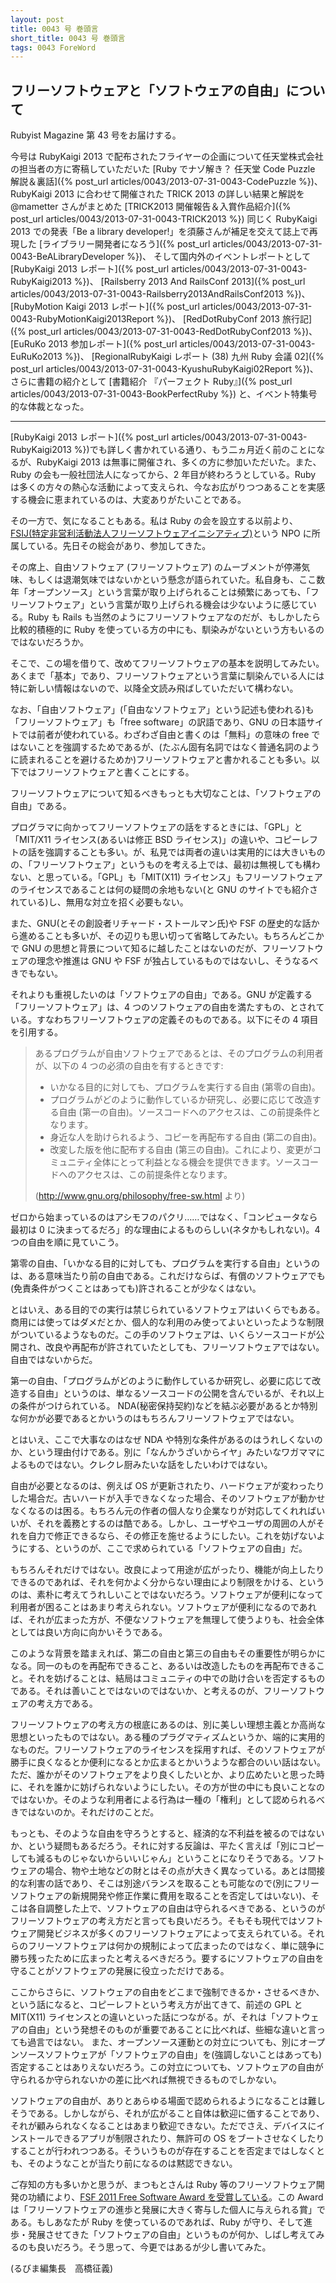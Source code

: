 ```yaml
---
layout: post
title: 0043 号 巻頭言
short_title: 0043 号 巻頭言
tags: 0043 ForeWord
---
```



## フリーソフトウェアと「ソフトウェアの自由」について

Rubyist Magazine 第 43 号をお届けする。

今号は RubyKaigi 2013 で配布されたフライヤーの企画について任天堂株式会社の担当者の方に寄稿していただいた
[Ruby でナゾ解き？ 任天堂 Code Puzzle 解説＆裏話]({% post_url articles/0043/2013-07-31-0043-CodePuzzle %})、
RubyKaigi 2013 に合わせて開催された TRICK 2013 の詳しい結果と解説を @mametter さんがまとめた
[TRICK2013 開催報告＆入賞作品紹介]({% post_url articles/0043/2013-07-31-0043-TRICK2013 %})
同じく RubyKaigi 2013 での発表「Be a library developer!」を須藤さんが補足を交えて誌上で再現した
[ライブラリー開発者になろう]({% post_url articles/0043/2013-07-31-0043-BeALibraryDeveloper %})、
そして国内外のイベントレポートとして
[RubyKaigi 2013 レポート]({% post_url articles/0043/2013-07-31-0043-RubyKaigi2013 %})、
[Railsberry 2013 And RailsConf 2013]({% post_url articles/0043/2013-07-31-0043-Railsberry2013AndRailsConf2013 %})、
[RubyMotion Kaigi 2013 レポート]({% post_url articles/0043/2013-07-31-0043-RubyMotionKaigi2013Report %})、
[RedDotRubyConf 2013 旅行記]({% post_url articles/0043/2013-07-31-0043-RedDotRubyConf2013 %})、
[EuRuKo 2013 参加レポート]({% post_url articles/0043/2013-07-31-0043-EuRuKo2013 %})、
[RegionalRubyKaigi レポート (38) 九州 Ruby 会議 02]({% post_url articles/0043/2013-07-31-0043-KyushuRubyKaigi02Report %})、
さらに書籍の紹介として
[書籍紹介 『パーフェクト Ruby』]({% post_url articles/0043/2013-07-31-0043-BookPerfectRuby %})
と、イベント特集号的な体裁となった。

----

[RubyKaigi 2013 レポート]({% post_url articles/0043/2013-07-31-0043-RubyKaigi2013 %})でも詳しく書かれている通り、もう二ヵ月近く前のことになるが、RubyKaigi 2013 は無事に開催され、多くの方に参加いただいた。また、Ruby の会も一般社団法人になってから、2 年目が終わろうとしている。Ruby は多くの方々の熱心な活動によって支えられ、今なお広がりつつあることを実感する機会に恵まれているのは、大変ありがたいことである。

その一方で、気になることもある。私は Ruby の会を設立する以前より、[FSIJ(特定非営利活動法人フリーソフトウェアイニシアティブ)](http://www.fsij.org/)という NPO に所属している。先日その総会があり、参加してきた。

その席上、自由ソフトウェア (フリーソフトウェア) のムーブメントが停滞気味、もしくは退潮気味ではないかという懸念が語られていた。私自身も、ここ数年「オープンソース」という言葉が取り上げられることは頻繁にあっても、「フリーソフトウェア」という言葉が取り上げられる機会は少ないように感じている。Ruby も Rails も当然のようにフリーソフトウェアなのだが、もしかしたら比較的積極的に Ruby を使っている方の中にも、馴染みがないという方もいるのではないだろうか。

そこで、この場を借りて、改めてフリーソフトウェアの基本を説明してみたい。あくまで「基本」であり、フリーソフトウェアという言葉に馴染んでいる人には特に新しい情報はないので、以降全文読み飛ばしていただいて構わない。

なお、「自由ソフトウェア」(「自由なソフトウェア」という記述も使われる)も「フリーソフトウェア」も「free software」の訳語であり、GNU の日本語サイトでは前者が使われている。わざわざ自由と書くのは「無料」の意味の free ではないことを強調するためであるが、(たぶん固有名詞ではなく普通名詞のように読まれることを避けるためか)フリーソフトウェアと書かれることも多い。以下ではフリーソフトウェアと書くことにする。
<br />

フリーソフトウェアについて知るべきもっとも大切なことは、「ソフトウェアの自由」である。

プログラマに向かってフリーソフトウェアの話をするときには、「GPL」と「MIT/X11 ライセンス(あるいは修正 BSD ライセンス)」の違いや、コピーレフトの話を強調することも多い。が、私見では両者の違いは実用的には大きいものの、「フリーソフトウェア」というものを考える上では、最初は無視しても構わない、と思っている。「GPL」も「MIT(X11) ライセンス」もフリーソフトウェアのライセンスであることは何の疑問の余地もない(と GNU のサイトでも紹介されている)し、無用な対立を招く必要もない。

また、GNU(とその創設者リチャード・ストールマン氏)や FSF の歴史的な話から進めることも多いが、その辺りも思い切って省略してみたい。もちろんどこかで GNU の思想と背景について知るに越したことはないのだが、フリーソフトウェアの理念や推進は GNU や FSF が独占しているものではないし、そうなるべきでもない。

それよりも重視したいのは「ソフトウェアの自由」である。GNU が定義する「フリーソフトウェア」は、4 つのソフトウェアの自由を満たすもの、とされている。すなわちフリーソフトウェアの定義そのものである。以下にその 4 項目を引用する。

> あるプログラムが自由ソフトウェアであるとは、そのプログラムの利用者が、以下の 4 つの必須の自由を有するときです:
> 
> * いかなる目的に対しても、プログラムを実行する自由 (第零の自由)。
> * プログラムがどのように動作しているか研究し、必要に応じて改造する自由 (第一の自由)。ソースコードへのアクセスは、この前提条件となります。
> * 身近な人を助けられるよう、コピーを再配布する自由 (第二の自由)。
> * 改変した版を他に配布する自由 (第三の自由)。これにより、変更がコミュニティ全体にとって利益となる機会を提供できます。ソースコードへのアクセスは、この前提条件となります。
> 
> (http://www.gnu.org/philosophy/free-sw.html より)


ゼロから始まっているのはアシモフのパクリ……ではなく、「コンピュータなら最初は 0 に決まってるだろ」的な理由によるものらしい(ネタかもしれない)。4 つの自由を順に見ていこう。

第零の自由、「いかなる目的に対しても、プログラムを実行する自由」というのは、ある意味当たり前の自由である。これだけならば、有償のソフトウェアでも(免責条件がつくことはあっても)許されることが少なくはない。

とはいえ、ある目的での実行は禁じられているソフトウェアはいくらでもある。商用には使ってはダメだとか、個人的な利用のみ使ってよいといったような制限がついているようなものだ。この手のソフトウェアは、いくらソースコードが公開され、改良や再配布が許されていたとしても、フリーソフトウェアではない。自由ではないからだ。

第一の自由、「プログラムがどのように動作しているか研究し、必要に応じて改造する自由」というのは、単なるソースコードの公開を含んでいるが、それ以上の条件がつけられている。 NDA(秘密保持契約)などを結ぶ必要があるとか特別な何かが必要であるとかいうのはもちろんフリーソフトウェアではない。

とはいえ、ここで大事なのはなぜ NDA や特別な条件があるのはうれしくないのか、という理由付けである。別に「なんかうざいからイヤ」みたいなワガママによるものではない。クレクレ厨みたいな話をしたいわけではない。

自由が必要となるのは、例えば OS が更新されたり、ハードウェアが変わったりした場合だ。古いハードが入手できなくなった場合、そのソフトウェアが動かせなくなるのは困る。もちろん元の作者の個人なり企業なりが対応してくれればいいが、それを義務とするのは酷である。しかし、ユーザやユーザの周囲の人がそれを自力で修正できるなら、その修正を施せるようにしたい。これを妨げないようにする、というのが、ここで求められている「ソフトウェアの自由」だ。

もちろんそれだけではない。改良によって用途が広がったり、機能が向上したりできるのであれば、それを何かよく分からない理由により制限をかける、というのは、素朴に考えてうれしいことではないだろう。ソフトウェアが便利になって利用者が困ることはあまり考えられない。ソフトウェアが便利になるのであれば、それが広まった方が、不便なソフトウェアを無理して使うよりも、社会全体としては良い方向に向かいそうである。

このような背景を踏まえれば、第二の自由と第三の自由もその重要性が明らかになる。同一のものを再配布できること、あるいは改造したものを再配布できること。それを妨げることは、結局はコミュニティの中での助け合いを否定するものである。それは善いことではないのではないか、と考えるのが、フリーソフトウェアの考え方である。

フリーソフトウェアの考え方の根底にあるのは、別に美しい理想主義とか高尚な思想といったものではない。ある種のプラグマティズムというか、端的に実用的なものだ。フリーソフトウェアのライセンスを採用すれば、そのソフトウェアが勝手に良くなるとか便利になるとか広まるとかいうような都合のいい話はない。ただ、誰かがそのソフトウェアをより良くしたいとか、より広めたいと思った時に、それを誰かに妨げられないようにしたい。その方が世の中にも良いことなのではないか。そのような利用者による行為は一種の「権利」として認められるべきではないのか。それだけのことだ。

もっとも、そのような自由を守ろうとすると、経済的な不利益を被るのではないか、という疑問もあるだろう。それに対する反論は、平たく言えば「別にコピーしても減るものじゃないからいいじゃん」ということになりそうである。ソフトウェアの場合、物や土地などの財とはその点が大きく異なっている。あとは間接的な利害の話であり、そこは別途バランスを取ることも可能なので(別にフリーソフトウェアの新規開発や修正作業に費用を取ることを否定してはいない)、そこは各自調整した上で、ソフトウェアの自由は守られるべきである、というのがフリーソフトウェアの考え方だと言っても良いだろう。そもそも現代ではソフトウェア開発ビジネスが多くのフリーソフトウェアによって支えられている。それらのフリーソフトウェアは何かの規制によって広まったのではなく、単に競争に勝ち残ったために広まったと考えるべきだろう。要するにソフトウェアの自由を守ることがソフトウェアの発展に役立っただけである。

ここからさらに、ソフトウェアの自由をどこまで強制できるか・させるべきか、という話になると、コピーレフトという考え方が出てきて、前述の GPL と MIT(X11) ライセンスとの違いといった話につながる。が、それは「ソフトウェアの自由」という発想そのものが重要であることに比べれば、些細な違いと言っても過言ではない。
また、オープンソース運動との対立についても、別にオープンソースソフトウェアが「ソフトウェアの自由」を(強調しないことはあっても)否定することはありえないだろう。この対立についても、ソフトウェアの自由が守られるか守られないかの差に比べれば無視できるものでしかない。
<br />

ソフトウェアの自由が、ありとあらゆる場面で認められるようになることは難しそうである。しかしながら、それが広がること自体は歓迎に価することであり、それが顧みられなくなることはあまり歓迎できない。ただでさえ、デバイスにインストールできるアプリが制限されたり、無許可の OS をブートさせなくしたりすることが行われつつある。そういうものが存在することを否定まではしなくとも、そのようなことが当たり前になるのは黙認できない。

ご存知の方も多いかと思うが、まつもとさんは Ruby 等のフリーソフトウェア開発の功績により、[FSF 2011 Free Software Award を受賞している](http://www.ruby-lang.org/ja/news/2012/03/29/matz-earns-the-fsfs-2011-free-software-award/)。この Award は「フリーソフトウェアの進歩と発展に大きく寄与した個人に与えられる賞」である。もしあなたが Ruby を使っているのであれば、Ruby が守り、そして進歩・発展させてきた「ソフトウェアの自由」というものが何か、しばし考えてみるのも良いだろう。そう思って、今更ではあるが少し書いてみた。

(るびま編集長　高橋征義)


